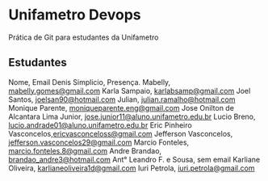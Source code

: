 # Unifametro Devops

Prática de Git para estudantes da Unifametro

## Estudantes
Nome, Email
Denis Simplicio, Presença.
Mabelly, mabelly.gomes@gmail.com
Karla Sampaio, karlabsamp@gmail.com
Joel Santos, joelsan90@hotmail.com
Julian, julian.ramalho@hotmail.com
Monique Parente, moniqueparente.eng@gmail.com
Jose Onilton de Alcantara Lima Junior, jose.junior11@aluno.unifametro.edu.br
Lucio Breno, lucio.andrade01@aluno.unifametro.edu.br
Eric Pinheiro Vasconcelos,ericvasconceloss@gmail.com
Jefferson Vasconcelos, jefferson.vasconcelos29@gmail.com
Marcio Fonteles, marcio.fonteles.8@gmail.com
Andre Brandao, brandao_andre3@hotmail.com
Ant° Leandro F. e Sousa, sem email
Karliane Oliveira, karlianeoliveira1d@gmail.com
Iuri Petrola, iuri.petrola@gmail.com
